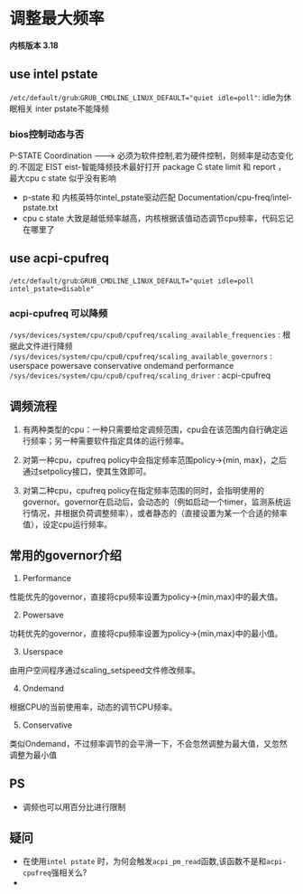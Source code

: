 # 调整最大频率
**内核版本 3.18**

## use intel pstate
`/etc/default/grub`:`GRUB_CMDLINE_LINUX_DEFAULT="quiet idle=poll"`: idle为休眠相关
inter pstate不能降频

### bios控制动态与否
P-STATE Coordination  ---> 必须为软件控制,若为硬件控制，则频率是动态变化的.不固定
EIST eist-智能降频技术最好打开
package C state limit 和 report ，最大cpu c state 似乎没有影响
* p-state 和 内核英特尔intel_pstate驱动匹配 Documentation/cpu-freq/intel-pstate.txt 
* cpu c state 大致是越低频率越高，内核根据该值动态调节cpu频率，代码忘记在哪里了

## use acpi-cpufreq
`/etc/default/grub`:`GRUB_CMDLINE_LINUX_DEFAULT="quiet idle=poll intel_pstate=disable"`

### acpi-cpufreq 可以降频
`/sys/devices/system/cpu/cpu0/cpufreq/scaling_available_frequencies` : 根据此文件进行降频
`/sys/devices/system/cpu/cpu0/cpufreq/scaling_available_governors` : userspace powersave conservative ondemand performance
`/sys/devices/system/cpu/cpu0/cpufreq/scaling_driver` : acpi-cpufreq

##  调频流程
1. 有两种类型的cpu：一种只需要给定调频范围，cpu会在该范围内自行确定运行频率；另一种需要软件指定具体的运行频率。

2. 对第一种cpu，cpufreq policy中会指定频率范围policy->{min, max}，之后通过setpolicy接口，使其生效即可。

3. 对第二种cpu，cpufreq policy在指定频率范围的同时，会指明使用的governor。governor在启动后，会动态的（例如启动一个timer，监测系统运行情况，并根据负荷调整频率），或者静态的（直接设置为某一个合适的频率值），设定cpu运行频率。

## 常用的governor介绍
1. Performance

性能优先的governor，直接将cpu频率设置为policy->{min,max}中的最大值。

2. Powersave

功耗优先的governor，直接将cpu频率设置为policy->{min,max}中的最小值。

3. Userspace

由用户空间程序通过scaling_setspeed文件修改频率。

4. Ondemand

根据CPU的当前使用率，动态的调节CPU频率。

5. Conservative

类似Ondemand，不过频率调节的会平滑一下，不会忽然调整为最大值，又忽然调整为最小值

## PS
* 调频也可以用百分比进行限制


## 疑问
* 在使用`intel pstate` 时，为何会触发`acpi_pm_read`函数,该函数不是和`acpi-cpufreq`强相关么?
*


